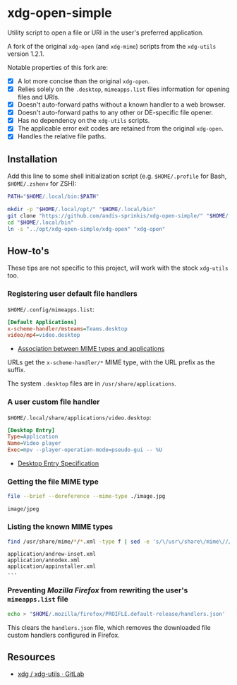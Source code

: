 # xdg-open-simple

Utility script to open a file or URI in the user's preferred application.

A fork of the original `xdg-open` (and `xdg-mime`) scripts from the `xdg-utils` version 1.2.1.

Notable properties of this fork are:

-   [x] A lot more concise than the original `xdg-open`.
-   [x] Relies solely on the `.desktop`, `mimeapps.list` files information for opening files and URIs.
-   [x] Doesn't auto-forward paths without a known handler to a web browser.
-   [x] Doesn't auto-forward paths to any other or DE-specific file opener.
-   [x] Has no dependency on the `xdg-utils` scripts.
-   [x] The applicable error exit codes are retained from the original `xdg-open`.
-   [x] Handles the relative file paths.

## Installation

Add this line to some shell initialization script (e.g. `$HOME/.profile` for Bash, `$HOME/.zshenv` for ZSH):

```sh
PATH="$HOME/.local/bin:$PATH"
```

```sh
mkdir -p "$HOME/.local/opt/" "$HOME/.local/bin"
git clone "https://github.com/andis-sprinkis/xdg-open-simple/" "$HOME/.local/opt/xdg-open-simple"
cd "$HOME/.local/bin"
ln -s "../opt/xdg-open-simple/xdg-open" "xdg-open"
```

## How-to's

These tips are not specific to this project, will work with the stock `xdg-utils` too.

### Registering user default file handlers

`$HOME/.config/mimeapps.list`:

```ini
[Default Applications]
x-scheme-handler/msteams=Teams.desktop
video/mp4=video.desktop
```

-   [Association between MIME types and applications](https://specifications.freedesktop.org/mime-apps-spec/latest/)


URLs get the `x-scheme-handler/*` MIME type, with the URL prefix as the suffix.

The system `.desktop` files are in `/usr/share/applications`.

### A user custom file handler

`$HOME/.local/share/applications/video.desktop`:

```ini
[Desktop Entry]
Type=Application
Name=Video player
Exec=mpv --player-operation-mode=pseudo-gui -- %U
```

-   [Desktop Entry Specification](https://specifications.freedesktop.org/desktop-entry-spec/latest/)

### Getting the file MIME type

```sh
file --brief --dereference --mime-type ./image.jpg
```

```
image/jpeg
```

### Listing the known MIME types

```sh
find /usr/share/mime/*/*.xml -type f | sed -e 's/\/usr\/share\/mime\///g' | less
```

```
application/andrew-inset.xml
application/annodex.xml
application/appinstaller.xml
...
```

### Preventing *Mozilla Firefox* from rewriting the user's `mimeapps.list` file

```sh
echo > "$HOME/.mozilla/firefox/PROIFLE.default-release/handlers.json'
```

This clears the `handlers.json` file, which removes the downloaded file custom handlers configured in Firefox.

## Resources

-   [xdg / xdg-utils · GitLab](https://gitlab.freedesktop.org/xdg/xdg-utils)
